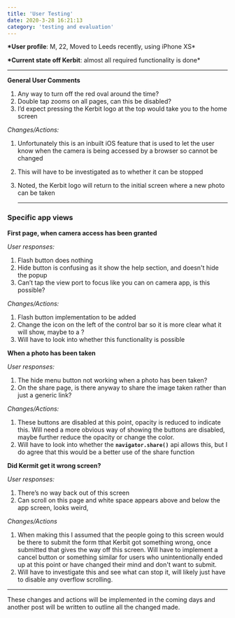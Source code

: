 ```yaml
---
title: 'User Testing'
date: 2020-3-28 16:21:13
category: 'testing and evaluation'
---
```


**\*User profile**: M, 22, Moved to Leeds recently, using iPhone XS\*

**\*Current state off Kerbit**: almost all required functionality is done\*

---

**General User Comments**

1.  Any way to turn off the red oval around the time?
2.  Double tap zooms on all pages, can this be disabled?
3.  I’d expect pressing the Kerbit logo at the top would take you to the home screen

_Changes/Actions:_

1. Unfortunately this is an inbuilt iOS feature that is used to let the user know when the camera is being accessed by a browser so cannot be changed
2. This will have to be investigated as to whether it can be stopped
3. Noted, the Kerbit logo will return to the initial screen where a new photo can be taken

   ***

### Specific app views

**First page, when camera access has been granted**

_User responses:_

1. Flash button does nothing
2. Hide button is confusing as it show the help section, and doesn't hide the popup
3. Can’t tap the view port to focus like you can on camera app, is this possible?

_Changes/Actions:_

1. Flash button implementation to be added
2. Change the icon on the left of the control bar so it is more clear what it will show, maybe to a ?
3. Will have to look into whether this functionality is possible

**When a photo has been taken**

_User responses:_

1. The hide menu button not working when a photo has been taken?
2. On the share page, is there anyway to share the image taken rather than just a generic link?

_Changes/Actions:_

1.  These buttons are disabled at this point, opacity is reduced to indicate this. Will need a more obvious way of showing the buttons are disabled, maybe further reduce the opacity or change the color.
2.  Will have to look into whether the **`navigator.share()`** api allows this, but I do agree that this would be a better use of the share function

**Did Kermit get it wrong screen?**

_User responses:_

1. There’s no way back out of this screen
2. Can scroll on this page and white space appears above and below the app screen, looks weird,

_Changes/Actions_

1.  When making this I assumed that the people going to this screen would be there to submit the form tthat Kerbit got something wrong, once submitted that gives the way off this screen. Will have to implement a cancel button or something similar for users who unintentionally ended up at this point or have changed their mind and don't want to submit.
2.  Will have to investigate this and see what can stop it, will likely just have to disable any overflow scrolling.

---

These changes and actions will be implemented in the coming days and another post will be written to outline all the changed made.
